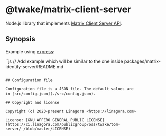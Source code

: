 # @twake/matrix-client-server

Node.js library that implements
[Matrix Client Server API](https://spec.matrix.org/v1.10/client-server-api/).

## Synopsis

Example using [express](https://www.npmjs.com/package/express):

``js
// Add example which will be similar to the one inside packages/matrix-identity-server/README.md

```

## Configuration file

Configuration file is a JSON file. The default values are
in [src/config.json](./src/config.json).

## Copyright and license

Copyright (c) 2023-present Linagora <https://linagora.com>

License: [GNU AFFERO GENERAL PUBLIC LICENSE](https://ci.linagora.com/publicgroup/oss/twake/tom-server/-/blob/master/LICENSE)
```
